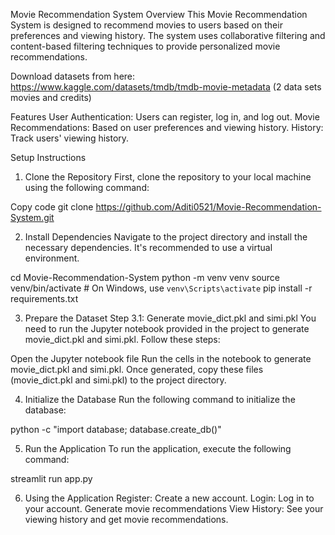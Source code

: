 Movie Recommendation System
Overview
This Movie Recommendation System is designed to recommend movies to users based on their preferences and viewing history. The system uses collaborative filtering and content-based filtering techniques to provide personalized movie recommendations.

Download datasets from here: https://www.kaggle.com/datasets/tmdb/tmdb-movie-metadata
(2 data sets movies and credits)

Features
User Authentication: Users can register, log in, and log out.
Movie Recommendations: Based on user preferences and viewing history.
History: Track users' viewing history.

Setup Instructions
1. Clone the Repository
First, clone the repository to your local machine using the following command:

Copy code
git clone https://github.com/Aditi0521/Movie-Recommendation-System.git

2. Install Dependencies
Navigate to the project directory and install the necessary dependencies. It's recommended to use a virtual environment.

cd Movie-Recommendation-System
python -m venv venv
source venv/bin/activate  # On Windows, use `venv\Scripts\activate`
pip install -r requirements.txt


3. Prepare the Dataset
Step 3.1: Generate movie_dict.pkl and simi.pkl
You need to run the Jupyter notebook provided in the project to generate movie_dict.pkl and simi.pkl. Follow these steps:

Open the Jupyter notebook file
Run the cells in the notebook to generate movie_dict.pkl and simi.pkl.
Once generated, copy these files (movie_dict.pkl and simi.pkl) to the project directory.


4. Initialize the Database
Run the following command to initialize the database:

python -c "import database; database.create_db()"


5. Run the Application
To run the application, execute the following command:

streamlit run app.py


6. Using the Application
Register: Create a new account.
Login: Log in to your account.
Generate movie recommendations
View History: See your viewing history and get movie recommendations.
